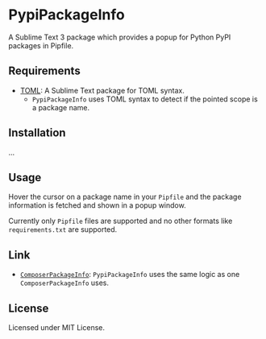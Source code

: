 # PypiPackageInfo

A Sublime Text 3 package which provides a popup for Python PyPI packages in Pipfile.

## Requirements

- [TOML](https://packagecontrol.io/packages/TOML): A Sublime Text package for TOML syntax.
    - `PypiPackageInfo` uses TOML syntax to detect if the pointed scope is a package name.

## Installation

...

## Usage

Hover the cursor on a package name in your `Pipfile` and the package information is fetched and shown in a popup window.

Currently only `Pipfile` files are supported and no other formats like `requirements.txt` are supported.

## Link

- [`ComposerPackageInfo`](https://packagecontrol.io/packages/ComposerPackageInfo): `PypiPackageInfo` uses the same logic as one `ComposerPackageInfo` uses.

## License

Licensed under MIT License.
